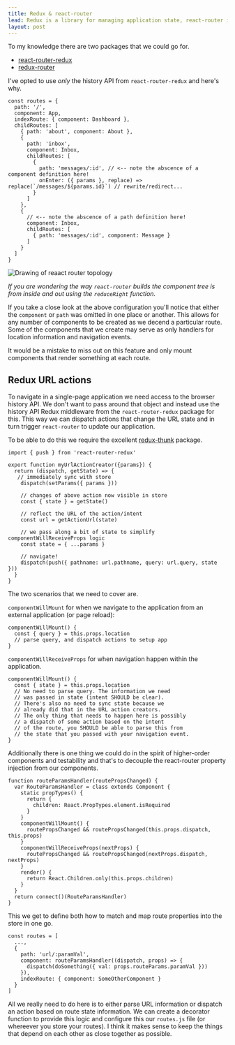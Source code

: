 ```yaml
---
title: Redux & react-router
lead: Redux is a library for managing application state, react-router is a library for building single-page applications in React.js when you try to combine these you may run into problems. I've outlined what those are and how I've chosen to deal with them here.
layout: post
---
```


To my knowledge there are two packages that we could go for.

* [react-router-redux](https://github.com/reactjs/react-router-redux)
* [redux-router](https://github.com/acdlite/redux-router)

I've opted to use *only* the history API from `react-router-redux` and here's why.

~~~
const routes = {
  path: '/',
  component: App,
  indexRoute: { component: Dashboard },
  childRoutes: [
    { path: 'about', component: About },
    {
      path: 'inbox',
      component: Inbox,
      childRoutes: [
        { 
          path: 'messages/:id', // <-- note the abscence of a component definition here!
          onEnter: ({ params }, replace) => replace(`/messages/${params.id}`) // rewrite/redirect...
        } 
      ]
    },
    {
      // <-- note the abscence of a path definition here!
      component: Inbox,
      childRoutes: [
        { path: 'messages/:id', component: Message }
      ]
    }
  ]
}
~~~

<img src="https://docs.google.com/drawings/d/1-mDHl_SZsvfXZC52cCcV8a2Qv33u9DQj-VO3H1vMr80/pub?w=960&amp;h=720" class="img-responsive" title="Drawing of reaact router topology" />

_If you are wondering the way `react-router` builds the component tree is from inside and out using the `reduceRight` function._

If you take a close look at the above configuration you'll notice that either the `component` or `path` was omitted in one place or another. This allows for any number of components to be created as we decend a particular route. Some of the components that we create may serve as only handlers for location information and navigation events.

It would be a mistake to miss out on this feature and only mount components that render something at each route.

## Redux URL actions

To navigate in a single-page application we need access to the browser history API. We don't want to pass around that object and instead use the history API Redux middleware from the `react-router-redux` package for this. This way we can dispatch actions that change the URL state and in turn trigger `react-router` to update our application.

To be able to do this we require the excellent [redux-thunk](https://github.com/gaearon/redux-thunk) package.

~~~
import { push } from 'react-router-redux'

export function myUrlActionCreator({params}) {
  return (dispatch, getState) => {
   // immediately sync with store
    dispatch(setParams({ params }))
    
    // changes of above action now visible in store
    const { state } = getState() 
    
    // reflect the URL of the action/intent
    const url = getActionUrl(state)
    
    // we pass along a bit of state to simplify componentWillReceiveProps logic
    const state = { ...params } 
    
    // navigate!
    dispatch(push({ pathname: url.pathname, query: url.query, state }))
  }
}
~~~

The two scenarios that we need to cover are.

`componentWillMount` for when we navigate to the application from an external application (or page reload):

~~~
componentWillMount() {
  const { query } = this.props.location
  // parse query, and dispatch actions to setup app
}
~~~

`componentWillReceiveProps` for when navigation happen within the application.

~~~
componentWillMount() {
  const { state } = this.props.location
  // No need to parse query. The information we need 
  // was passed in state (intent SHOULD be clear).
  // There's also no need to sync state because we 
  // already did that in the URL action creators.
  // The only thing that needs to happen here is possibly 
  // a dispatch of some action based on the intent
  // of the route, you SHOULD be able to parse this from 
  // the state that you passed with your navigation event.
}
~~~

Additionally there is one thing we could do in the spirit of higher-order components and testability and that's to decouple the react-router property injection from our components.

~~~
function routeParamsHandler(routePropsChanged) {
  var RouteParamsHandler = class extends Component {
    static propTypes() {
      return {
        children: React.PropTypes.element.isRequired
      }
    }
    componentWillMount() {
      routePropsChanged && routePropsChanged(this.props.dispatch, this.props)
    }
    componentWillReceiveProps(nextProps) {
      routePropsChanged && routePropsChanged(nextProps.dispatch, nextProps)
    }
    render() {
      return React.Children.only(this.props.children)
    }
  }
  return connect()(RouteParamsHandler)
}
~~~

This we get to define both how to match and map route properties into the store in one go.

~~~
const routes = [
  ...,
  {
    path: 'url/:paramVal',
    component: routeParamsHandler((dispatch, props) => {
      dispatch(doSomething({ val: props.routeParams.paramVal }))
    }),
    indexRoute: { component: SomeOtherComponent }
  }
]
~~~

All we really need to do here is to either parse URL information or dispatch an action based on route state information. We can create a decorator function to provide this logic and configure this our `routes.js` file (or whereever you store your routes). I think it makes sense to keep the things that depend on each other as close together as possible.
